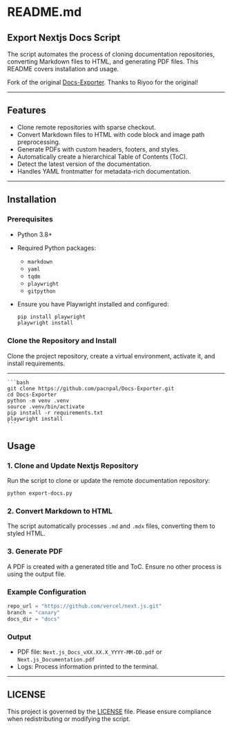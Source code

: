 # README.md

## Export Nextjs Docs Script

The script automates the process of cloning documentation repositories, converting Markdown files to HTML, and generating PDF files. This README covers installation and usage.

Fork of the original [Docs-Exporter](https://github.com/Riyooo/Docs-Exporter). Thanks to Riyoo for the original!

---

## Features

- Clone remote repositories with sparse checkout.
- Convert Markdown files to HTML with code block and image path preprocessing.
- Generate PDFs with custom headers, footers, and styles.
- Automatically create a hierarchical Table of Contents (ToC).
- Detect the latest version of the documentation.
- Handles YAML frontmatter for metadata-rich documentation.

---

## Installation

### Prerequisites

- Python 3.8+
- Required Python packages:
  - `markdown`
  - `yaml`
  - `tqdm`
  - `playwright`
  - `gitpython`
- Ensure you have Playwright installed and configured:

  ```bash
  pip install playwright
  playwright install
  ```

### Clone the Repository and Install
Clone the project repository, create a virtual environment, activate it, and install requirements.

---
	```bash
	git clone https://github.com/pacnpal/Docs-Exporter.git
	cd Docs-Exporter
	python -m venv .venv
	source .venv/bin/activate
	pip install -r requirements.txt
	playwright install
	```
## Usage

### 1. Clone and Update Nextjs Repository
Run the script to clone or update the remote documentation repository:
```bash
python export-docs.py
```

### 2. Convert Markdown to HTML
The script automatically processes `.md` and `.mdx` files, converting them to styled HTML.

### 3. Generate PDF
A PDF is created with a generated title and ToC. Ensure no other process is using the output file.

### Example Configuration
```python
repo_url = "https://github.com/vercel/next.js.git"
branch = "canary"
docs_dir = "docs"
```

### Output
- PDF file: `Next.js_Docs_vXX.XX.X_YYYY-MM-DD.pdf` or `Next.js_Documentation.pdf`
- Logs: Process information printed to the terminal.

---

## LICENSE

This project is governed by the [LICENSE](LICENSE) file. Please ensure compliance when redistributing or modifying the script.
